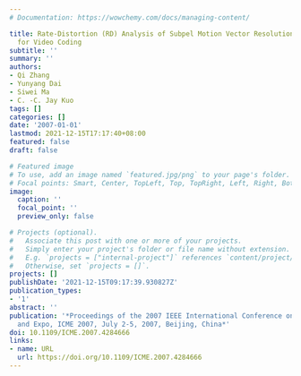 ```yaml
---
# Documentation: https://wowchemy.com/docs/managing-content/

title: Rate-Distortion (RD) Analysis of Subpel Motion Vector Resolution Selection
  for Video Coding
subtitle: ''
summary: ''
authors:
- Qi Zhang
- Yunyang Dai
- Siwei Ma
- C. -C. Jay Kuo
tags: []
categories: []
date: '2007-01-01'
lastmod: 2021-12-15T17:17:40+08:00
featured: false
draft: false

# Featured image
# To use, add an image named `featured.jpg/png` to your page's folder.
# Focal points: Smart, Center, TopLeft, Top, TopRight, Left, Right, BottomLeft, Bottom, BottomRight.
image:
  caption: ''
  focal_point: ''
  preview_only: false

# Projects (optional).
#   Associate this post with one or more of your projects.
#   Simply enter your project's folder or file name without extension.
#   E.g. `projects = ["internal-project"]` references `content/project/deep-learning/index.md`.
#   Otherwise, set `projects = []`.
projects: []
publishDate: '2021-12-15T09:17:39.930827Z'
publication_types:
- '1'
abstract: ''
publication: '*Proceedings of the 2007 IEEE International Conference on Multimedia
  and Expo, ICME 2007, July 2-5, 2007, Beijing, China*'
doi: 10.1109/ICME.2007.4284666
links:
- name: URL
  url: https://doi.org/10.1109/ICME.2007.4284666
---
```

